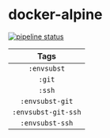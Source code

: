 # docker-alpine

[![pipeline status](https://gitlab.com/leojonathanoh/docker-alpine/badges/dev/pipeline.svg)](https://gitlab.com/leojonathanoh/docker-alpine/commits/dev)

| Tags |
|:-------:| 
| `:envsubst` | 
| `:git` | 
| `:ssh` | 
| `:envsubst-git` | 
| `:envsubst-git-ssh` | 
| `:envsubst-ssh` |
